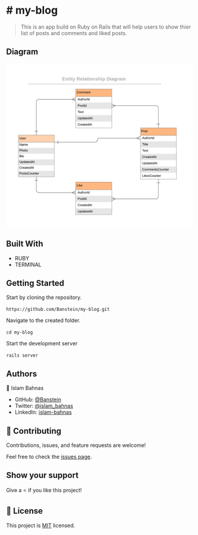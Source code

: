 # # my-blog

> This is an app build on Ruby on Rails that will help users to show thier list of posts and comments and liked posts.

## Diagram

![Diagram](./img_1.png)

## Built With

- RUBY
- TERMINAL


## Getting Started

Start by cloning the repository.

`https://github.com/Banstein/my-blog.git`

Navigate to the created folder.

`cd my-blog`

Start the development server

`rails server`

## Authors

👤 Islam Bahnas

- GitHub: [@Banstein](https://github.com/Banstein)
- Twitter: [@islam_bahnas](https://twitter.com/islam_bahnas)
- LinkedIn: [islam-bahnas](www.linkedin.com/in/islam-bahnas)


## 🤝 Contributing

Contributions, issues, and feature requests are welcome!

Feel free to check the [issues page](https://github.com/Banstein/my-blog/issues).

## Show your support

Give a ⭐ if you like this project!

## 📝 License

This project is [MIT](./MIT.md) licensed.

